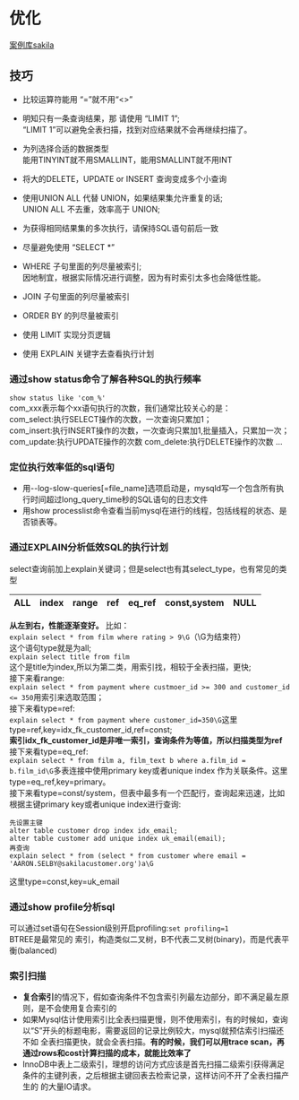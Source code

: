 # 优化
[案例库sakila](http://downloads.mysql.com/docs/sakila-db.zip)
## 技巧
- 比较运算符能用 “=”就不用“<>”  

- 明知只有一条查询结果，那 请使用 “LIMIT 1”;  
  “LIMIT 1”可以避免全表扫描，找到对应结果就不会再继续扫描了。  
  
- 为列选择合适的数据类型  
  能用TINYINT就不用SMALLINT，能用SMALLINT就不用INT  
  
- 将大的DELETE，UPDATE or INSERT 查询变成多个小查询  

- 使用UNION ALL 代替 UNION，如果结果集允许重复的话;  
  UNION ALL 不去重，效率高于 UNION;  
  
- 为获得相同结果集的多次执行，请保持SQL语句前后一致  

- 尽量避免使用 “SELECT *”  

- WHERE 子句里面的列尽量被索引;  
  因地制宜，根据实际情况进行调整，因为有时索引太多也会降低性能。  
  
- JOIN 子句里面的列尽量被索引  

- ORDER BY 的列尽量被索引  

- 使用 LIMIT 实现分页逻辑  

- 使用 EXPLAIN 关键字去查看执行计划  
### 通过show status命令了解各种SQL的执行频率
`show status like 'com_%'`  
com_xxx表示每个xx语句执行的次数，我们通常比较关心的是：  
com_select:执行SELECT操作的次数，一次查询只累加1；  
com_insert:执行INSERT操作的次数，一次查询只累加1,批量插入，只累加一次；  
com_update:执行UPDATE操作的次数
com_delete:执行DELETE操作的次数
...
### 定位执行效率低的sql语句
- 用--log-slow-queries[=file_name]选项启动是，mysqld写一个包含所有执行时间超过long_query_time秒的SQL语句的日志文件  
- 用show processlist命令查看当前mysql在进行的线程，包括线程的状态、是否锁表等。  
### 通过EXPLAIN分析低效SQL的执行计划
select查询前加上explain关键词；但是select也有其select_type，也有常见的类型

| ALL | index | range | ref | eq_ref | const,system | NULL |
| :--- | :---| :--- | :--- | :--- | :--- | :--- |  

**从左到右，性能逐渐变好。**
比如：  
`explain select * from film where rating > 9\G`（\G为结束符）  
这个语句type就是为all;  
`explain select title from film`  
这个是title为index,所以为第二类，用索引找，相较于全表扫描，更快;  
接下来看range:  
`explain select * from payment where custmoer_id >= 300 and customer_id <= 350`用索引来选取范围；  
接下来看type=ref:  
`explain select * from payment where customer_id=350\G`这里type=ref,key=idx_fk_customer_id,ref=const;  
**索引idx_fk_customer_id是非唯一索引，查询条件为等值，所以扫描类型为ref**
接下来看type=eq_ref:  
`explain select * from film a, film_text b where a.film_id = b.film_id\G`多表连接中使用primary key或者unique index
作为关联条件。这里type=eq_ref,key=primary。  
接下来看type=const/system，但表中最多有一个匹配行，查询起来迅速，比如根据主键primary key或者unique index进行查询:  
```
先设置主键
alter table customer drop index idx_email;
alter table customer add unique index uk_email(email);
再查询
explain select * from (select * from customer where email = 'AARON.SELBY@sakilacustomer.org')a\G
```
这里type=const,key=uk_email
### 通过show profile分析sql
可以通过set语句在Session级别开启profiling:`set profiling=1`  
BTREE是最常见的 索引，构造类似二叉树，B不代表二叉树(binary)，而是代表平衡(balanced)  
### 索引扫描
- **复合索引**的情况下，假如查询条件不包含索引列最左边部分，即不满足最左原则，是不会使用复合索引的  
- 如果Mysql估计使用索引比全表扫描更慢，则不使用索引，有的时候如，查询以“S”开头的标题电影，需要返回的记录比例较大，mysql就预估索引扫描还不如
  全表扫描更快，就会全表扫描。**有的时候，我们可以用trace scan，再通过rows和cost计算扫描的成本，就能比效率了**  
- InnoDB中表上二级索引，理想的访问方式应该是首先扫描二级索引获得满足条件的主键列表，之后根据主键回表去检索记录，这样访问不开了全表扫描产生的
  的大量IO请求。  
  
